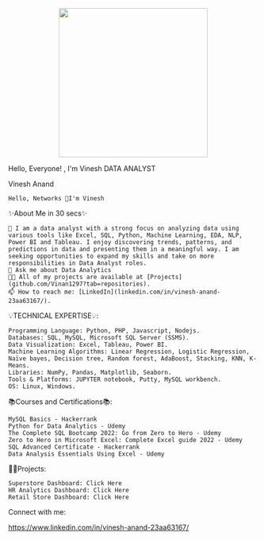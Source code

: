 <div id="header" align="center">
  <img src="https://media.giphy.com/media/M9gbBd9nbDrOTu1Mqx/giphy.gif" width="300" height="300"/>
</div>

Hello, Everyone! , I'm Vinesh
DATA ANALYST

Vinesh Anand

    Hello, Networks 👋I'm Vinesh

✨About Me in 30 secs✨

    🔭 I am a data analyst with a strong focus on analyzing data using various tools like Excel, SQL, Python, Machine Learning, EDA, NLP, Power BI and Tableau. I enjoy discovering trends, patterns, and predictions in data and presenting them in a meaningful way. I am seeking opportunities to expand my skills and take on more responsibilities in Data Analyst roles.
    💬 Ask me about Data Analytics
    👨‍💻 All of my projects are available at [Projects](github.com/Vinan1297?tab=repositories).
    📫 How to reach me: [LinkedIn](linkedin.com/in/vinesh-anand-23aa63167/).

 

💡TECHNICAL EXPERTISE💡:

    Programming Language: Python, PHP, Javascript, Nodejs.
    Databases: SQL, MySQL, Microsoft SQL Server (SSMS).
    Data Visualization: Excel, Tableau, Power BI.
    Machine Learning Algorithms: Linear Regression, Logistic Regression, Naïve bayes, Decision tree, Random forest, AdaBoost, Stacking, KNN, K-Means.
    Libraries: NumPy, Pandas, Matplotlib, Seaborn.
    Tools & Platforms: JUPYTER notebook, Putty, MySQL workbench.
    OS: Linux, Windows.

 

📚Courses and Certifications📚:

    MySQL Basics - Hackerrank
    Python for Data Analytics - Udemy
    The Complete SQL Bootcamp 2022: Go from Zero to Hero - Udemy
    Zero to Hero in Microsoft Excel: Complete Excel guide 2022 - Udemy
    SQL Advanced Certificate - Hackerrank
    Data Analysis Essentials Using Excel - Udemy
   
 

👨‍💻Projects:

    Superstore Dashboard: Click Here
    HR Analytics Dashboard: Click Here
    Retail Store Dashboard: Click Here

 
Connect with me:

https://www.linkedin.com/in/vinesh-anand-23aa63167/
